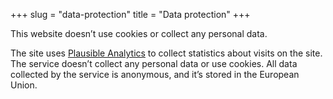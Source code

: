 +++
slug = "data-protection"
title = "Data protection"
+++

This website doesn’t use cookies or collect any personal data.

The site uses [Plausible Analytics](https://plausible.io) to collect statistics
about visits on the site. The service doesn’t collect any personal data or use
cookies. All data collected by the service is anonymous, and it’s stored in the
European Union.
